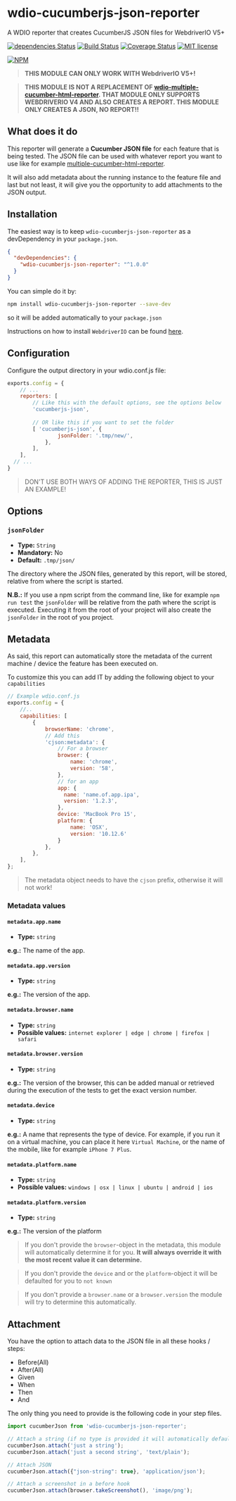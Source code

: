 # wdio-cucumberjs-json-reporter
A WDIO reporter that creates CucumberJS JSON files for WebdriverIO V5+

[![dependencies Status](https://david-dm.org/wswebcreation/wdio-cucumberjs-json-reporter/status.svg)](https://david-dm.org/wswebcreation/wdio-cucumberjs-json-reporter)
[![Build Status](https://travis-ci.org/wswebcreation/wdio-cucumberjs-json-reporter.svg?branch=master)](https://travis-ci.org/wswebcreation/wdio-cucumberjs-json-reporter)
[![Coverage Status](https://coveralls.io/repos/github/wswebcreation/wdio-cucumberjs-json-reporter/badge.svg?branch=master)](https://coveralls.io/github/wswebcreation/wdio-cucumberjs-json-reporter?branch=master)
[![MIT license](http://img.shields.io/badge/license-MIT-brightgreen.svg)](http://opensource.org/licenses/MIT)

[![NPM](https://nodei.co/npm/wdio-cucumberjs-json-reporter.png)](https://nodei.co/npm/wdio-cucumberjs-json-reporter/)

> **THIS MODULE CAN ONLY WORK WITH WebdriverIO V5+!**

> **THIS MODULE IS NOT A REPLACEMENT OF [wdio-multiple-cucumber-html-reporter](https://github.com/wswebcreation/wdio-multiple-cucumber-html-reporter). THAT MODULE ONLY SUPPORTS WEBDRIVERIO V4 AND ALSO CREATES A REPORT. THIS MODULE ONLY CREATES A JSON, NO REPORT!!**

## What does it do
This reporter will generate a **Cucumber JSON file** for each feature that is being tested. The JSON file can be used with whatever report you want to use like for example [multiple-cucumber-html-reporter](https://github.com/wswebcreation/multiple-cucumber-html-reporter).

It will also add metadata about the running instance to the feature file and last but not least, it will give you  the opportunity to add attachments to the JSON output.

## Installation
The easiest way is to keep `wdio-cucumberjs-json-reporter` as a devDependency in your `package.json`.

```json
{
  "devDependencies": {
    "wdio-cucumberjs-json-reporter": "^1.0.0"
  }
}
```

You can simple do it by:

```bash
npm install wdio-cucumberjs-json-reporter --save-dev
```

so it will be added automatically to your `package.json`

Instructions on how to install `WebdriverIO` can be found [here](http://webdriver.io/guide/getstarted/install.html).

## Configuration
Configure the output directory in your wdio.conf.js file:

```js
exports.config = {
    // ...
    reporters: [
        // Like this with the default options, see the options below
        'cucumberjs-json',
        
        // OR like this if you want to set the folder
        [ 'cucumberjs-json', { 
                jsonFolder: '.tmp/new/',
            },
        ],
    ],
  // ...
}
```

> DON'T USE BOTH WAYS OF ADDING THE REPORTER, THIS IS JUST AN EXAMPLE!

## Options
### `jsonFolder`
- **Type:** `String`
- **Mandatory:** No
- **Default:** `.tmp/json/`

The directory where the JSON files, generated by this report, will be stored, relative from where the script is started.

**N.B.:** If you use a npm script from the command line, like for example `npm run test` the `jsonFolder` will be relative from the path
where the script is executed. Executing it from the root of your project will also create the `jsonFolder` in the root of you project.

## Metadata
As said, this report can automatically store the metadata of the current machine / device the feature has been executed on. 

To customize this you can add IT by adding the following object to your `capabilities`

```js
// Example wdio.conf.js
exports.config = {
    //..
    capabilities: [
        {
            browserName: 'chrome',
            // Add this
            'cjson:metadata': {
                // For a browser
                browser: {
                    name: 'chrome',
                    version: '58',
                },
                // for an app
                app: {
                  name: 'name.of.app.ipa',
                  version: '1.2.3', 
                },
                device: 'MacBook Pro 15',
                platform: {
                    name: 'OSX',
                    version: '10.12.6'
                }
            },
        },
    ],
};
```

> The metadata object needs to have the `cjson` prefix,  otherwise it will not work!

### Metadata values
#### `metadata.app.name`
- **Type:** `string`

**e.g.:** The name of the app.

#### `metadata.app.version`
- **Type:** `string`

**e.g.:** The version of the app.

#### `metadata.browser.name`
- **Type:** `string`
- **Possible values:** `internet explorer | edge | chrome | firefox | safari`

#### `metadata.browser.version`
- **Type:** `string`

**e.g.:** The version of the browser, this can be added manual or retrieved during the execution of the tests to get the exact version number.

#### `metadata.device`
- **Type:** `string`

**e.g.:** A name that represents the type of device. For example, if you run it on a virtual machine, you can place it here `Virtual Machine`,
or the name of the mobile, like for example `iPhone 7 Plus`.

#### `metadata.platform.name`
- **Type:** `string`
- **Possible values:** `windows | osx | linux | ubuntu | android | ios`

#### `metadata.platform.version`
- **Type:** `string`

**e.g.:** The version of the platform

> If you don't provide the `browser`-object in the metadata, this module will automatically determine it for you. **It will always override it with the most recent value it can determine.**

> If you don't provide the `device` and or the `platform`-object it will be defaulted for you to `not known`

> If you don't provide a `browser.name` or a `browser.version` the module will try to determine this automatically.

## Attachment
You have the option to attach data to the JSON file in all these hooks / steps:

- Before(All)
- After(All)
- Given
- When
- Then
- And

The only thing you need to provide is the following code in your step files.

```js
import cucumberJson from 'wdio-cucumberjs-json-reporter';

// Attach a string (if no type is provided it will automatically default to `text/plain`
cucumberJson.attach('just a string');
cucumberJson.attach('just a second string', 'text/plain');

// Attach JSON
cucumberJson.attach({"json-string": true}, 'application/json');

// Attach a screenshot in a before hook
cucumberJson.attach(browser.takeScreenshot(), 'image/png');
